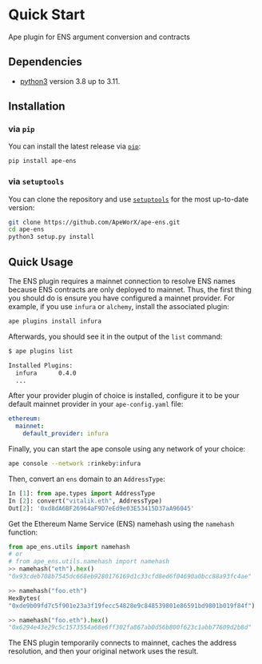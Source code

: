 # Quick Start

Ape plugin for ENS argument conversion and contracts

## Dependencies

- [python3](https://www.python.org/downloads) version 3.8 up to 3.11.

## Installation

### via `pip`

You can install the latest release via [`pip`](https://pypi.org/project/pip/):

```bash
pip install ape-ens
```

### via `setuptools`

You can clone the repository and use [`setuptools`](https://github.com/pypa/setuptools) for the most up-to-date version:

```bash
git clone https://github.com/ApeWorX/ape-ens.git
cd ape-ens
python3 setup.py install
```

## Quick Usage

The ENS plugin requires a mainnet connection to resolve ENS names because ENS contracts are only deployed to mainnet.
Thus, the first thing you should do is ensure you have configured a mainnet provider.
For example, if you use `infura` or `alchemy`, install the associated plugin:

```bash
ape plugins install infura
```

Afterwards, you should see it in the output of the `list` command:

```bash
$ ape plugins list

Installed Plugins:
  infura      0.4.0
  ...
```

After your provider plugin of choice is installed, configure it to be your default mainnet provider in your `ape-config.yaml` file:

```yaml
ethereum:
  mainnet:
    default_provider: infura
```

Finally, you can start the ape console using any network of your choice:

```bash
ape console --network :rinkeby:infura
```

Then, convert an `ens` domain to an `AddressType`:

```python
In [1]: from ape.types import AddressType
In [2]: convert("vitalik.eth", AddressType)
Out[2]: '0xd8dA6BF26964aF9D7eEd9e03E53415D37aA96045'
```

Get the Ethereum Name Service (ENS) namehash using the `namehash` function:

```py
from ape_ens.utils import namehash
# or
# from ape_ens.utils.namehash import namehash
>> namehash("eth").hex()
"0x93cdeb708b7545dc668eb9280176169d1c33cfd8ed6f04690a0bcc88a93fc4ae"

>> namehash("foo.eth")
HexBytes(
"0xde9b09fd7c5f901e23a3f19fecc54828e9c848539801e86591bd9801b019f84f")

>> namehash("foo.eth").hex()
"0x6294e43e29c5c1573554a68e6ff302fa867ab0d56b800f623c1abb77609d2b8d"
```

The ENS plugin temporarily connects to mainnet, caches the address resolution, and then your original network uses the result.
